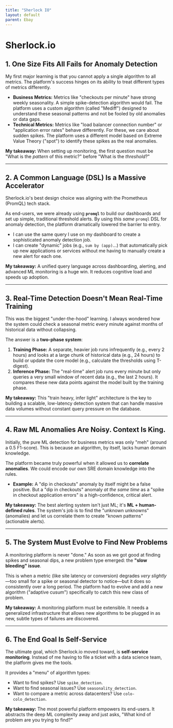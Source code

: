 ```yaml
---
title: "Sherlock IO"
layout: default
parent: Ebay
---
```

# Sherlock.io

## 1. One Size Fits All Fails for Anomaly Detection

My first major learning is that you cannot apply a single algorithm to all metrics. The platform's success hinges on its ability to treat different types of metrics differently.

* **Business Metrics:** Metrics like "checkouts per minute" have strong weekly seasonality. A simple spike-detection algorithm would fail. The platform uses a custom algorithm (called "Mediff") designed to understand these seasonal patterns and not be fooled by old anomalies or data gaps.
* **Technical Metrics:** Metrics like "load balancer connection number" or "application error rates" behave differently. For these, we care about sudden spikes. The platform uses a different model based on Extreme Value Theory ("spot") to identify these spikes as the real anomalies.

**My takeaway:** When setting up monitoring, the first question must be "What is the *pattern* of this metric?" before "What is the *threshold*?"

---

## 2. A Common Language (DSL) Is a Massive Accelerator

Sherlock.io's best design choice was aligning with the Prometheus (PromQL) tech stack.

As end-users, we were already using **`promql`** to build our dashboards and set up simple, traditional threshold alerts. By using this *same* `promql` DSL for anomaly detection, the platform dramatically lowered the barrier to entry.

* I can use the same query I use on my dashboard to create a sophisticated anomaly detection job.
* I can create "dynamic" jobs (e.g., `sum by (app)`...) that automatically pick up new applications or services without me having to manually create a new alert for each one.

**My takeaway:** A unified query language across dashboarding, alerting, and advanced ML monitoring is a huge win. It reduces cognitive load and speeds up adoption.

---

## 3. Real-Time Detection Doesn't Mean Real-Time Training

This was the biggest "under-the-hood" learning. I always wondered how the system could check a seasonal metric every minute against months of historical data without collapsing.

The answer is a **two-phase system**:

1.  **Training Phase:** A separate, heavier job runs infrequently (e.g., every 2 hours) and looks at a large chunk of historical data (e.g., 24 hours) to build or update the core model (e.g., calculate the thresholds using T-digest).
2.  **Inference Phase:** The "real-time" alert job runs every minute but only queries a very small window of recent data (e.g., the last 2 hours). It compares these new data points against the model built by the training phase.

**My takeaway:** This "train heavy, infer light" architecture is the key to building a scalable, low-latency detection system that can handle massive data volumes without constant query pressure on the database.

---

## 4. Raw ML Anomalies Are Noisy. Context Is King.

Initially, the pure ML detection for business metrics was only "meh" (around a 0.5 F1-score). This is because an algorithm, by itself, lacks human domain knowledge.

The platform became truly powerful when it allowed us to **correlate anomalies**. We could encode our own SRE domain knowledge into the rules.

* **Example:** A "dip in checkouts" anomaly by itself might be a false positive. But a "dip in checkouts" anomaly *at the same time* as a "spike in checkout application errors" is a high-confidence, critical alert.

**My takeaway:** The best alerting system isn't just ML; it's **ML + human-defined rules**. The system's job is to find the "unknown unknowns" (anomalies) and let us correlate them to create "known patterns" (actionable alerts).

---

## 5. The System Must Evolve to Find New Problems

A monitoring platform is never "done." As soon as we got good at finding spikes and seasonal dips, a new problem type emerged: the **"slow bleeding" issue**.

This is when a metric (like site latency or conversion) degrades *very slightly*—too small for a spike or seasonal detector to notice—but it does so consistently over a long period. The platform had to evolve and add a new algorithm ("adaptive cusum") specifically to catch this new class of problem.

**My takeaway:** A monitoring platform must be extensible. It needs a generalized infrastructure that allows new algorithms to be plugged in as new, subtle types of failures are discovered.

---

## 6. The End Goal Is Self-Service

The ultimate goal, which Sherlock.io moved toward, is **self-service monitoring**. Instead of me having to file a ticket with a data science team, the platform gives me the tools.

It provides a "menu" of algorithm types:
* Want to find spikes? Use `spike_detection`.
* Want to find seasonal issues? Use `seasonality_detection`.
* Want to compare a metric across datacenters? Use `colo-colo_detection`.

**My takeaway:** The most powerful platform empowers its end-users. It abstracts the deep ML complexity away and just asks, "What kind of problem are you trying to find?"